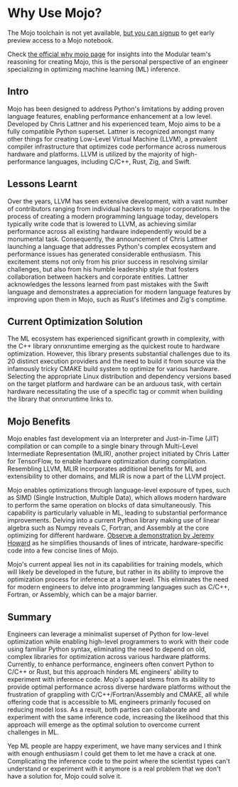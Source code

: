 # Why Use Mojo?

The Mojo toolchain is not yet available, [but you can signup](https://www.modular.com/get-started) to get early preview access to a Mojo notebook.

Check [the official why mojo page](https://docs.modular.com/mojo/why-mojo.html) for insights into the Modular team's reasoning for creating Mojo, this is the personal perspective of an engineer specializing in optimizing machine learning (ML) inference.

## Intro
Mojo has been designed to address Python's limitations by adding proven language features, enabling performance enhancement at a low level. Developed by Chris Lattner and his experienced team, Mojo aims to be a fully compatible Python superset. Lattner is recognized amongst many other things for creating Low-Level Virtual Machine (LLVM), a prevalent compiler infrastructure that optimizes code performance across numerous hardware and platforms. LLVM is utilized by the majority of high-performance languages, including C/C++, Rust, Zig, and Swift.

## Lessons Learnt
Over the years, LLVM has seen extensive development, with a vast number of contributors ranging from individual hackers to major corporations. In the process of creating a modern programming language today, developers typically write code that is lowered to LLVM, as achieving similar performance across all existing hardware independently would be a monumental task. Consequently, the announcement of Chris Lattner launching a language that addresses Python's complex ecosystem and performance issues has generated considerable enthusiasm. This excitement stems not only from his prior success in resolving similar challenges, but also from his humble leadership style that fosters collaboration between hackers and corporate entities. Lattner acknowledges the lessons learned from past mistakes with the Swift language and demonstrates a appreciation for modern language features by improving upon them in Mojo, such as Rust's lifetimes and Zig's comptime.

## Current Optimization Solution
The ML ecosystem has experienced significant growth in complexity, with the C++ library onnxruntime emerging as the quickest route to hardware optimization. However, this library presents substantial challenges due to its 20 distinct execution providers and the need to build it from source via the infamously tricky CMAKE build system to optimize for various hardware. Selecting the appropriate Linux distribution and dependency versions based on the target platform and hardware can be an arduous task, with certain hardware necessitating the use of a specific tag or commit when building the library that onnxruntime links to.

## Mojo Benefits
Mojo enables fast development via an Interpreter and Just-in-Time (JIT) compilation or can compile to a single binary through Multi-Level Intermediate Representation (MLIR), another project initiated by Chris Latter for TensorFlow, to enable hardware optimization during compilation. Resembling LLVM, MLIR incorporates additional benefits for ML and extensibility to other domains, and MLIR is now a part of the LLVM project.

Mojo enables optimizations through language-level exposure of types, such as SIMD (Single Instruction, Multiple Data), which allows modern hardware to perform the same operation on blocks of data simultaneously. This capability is particularly valuable in ML, leading to substantial performance improvements. Delving into a current Python library making use of linear algebra such as Numpy reveals C, Fortran, and Assembly at the core optimizing for different hardware. [Observe a demonstration by Jeremy Howard](https://www.youtube.com/watch?v=6GvB5lZJqcE) as he simplifies thousands of lines of intricate, hardware-specific code into a few concise lines of Mojo.

Mojo's current appeal lies not in its capabilities for training models, which will likely be developed in the future, but rather in its ability to improve the optimization process for inference at a lower level. This eliminates the need for modern engineers to delve into programming languages such as C/C++, Fortran, or Assembly, which can be a major barrier.

## Summary
Engineers can leverage a minimalist superset of Python for low-level optimization while enabling high-level programmers to work with their code using familiar Python syntax, eliminating the need to depend on old, complex libraries for optimization across various hardware platforms. Currently, to enhance performance, engineers often convert Python to C/C++ or Rust, but this approach hinders ML engineers' ability to experiment with inference code. Mojo's appeal stems from its ability to provide optimal performance across diverse hardware platforms without the frustration of grappling with C/C++/Fortran/Assembly and CMAKE, all while offering code that is accessible to ML engineers primarily focused on reducing model loss. As a result, both parties can collaborate and experiment with the same inference code, increasing the likelihood that this approach will emerge as the optimal solution to overcome current challenges in ML.

Yep ML people are happy experiment, we have many services and I think with enough enthusiasm I could get them to let me have a crack at one. Complicating the inference code to the point where the scientist types can't understand or experiment with it anymore is a real problem that we don't have a solution for, Mojo could solve it.
